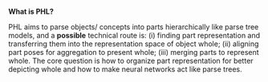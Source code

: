 **What is PHL?**

PHL aims to parse objects/ concepts into parts hierarchically like parse tree models, and a **possible** technical route is: (i) finding part representation and transferring them into the representation space of object whole; (ii) aligning part poses for aggregation to present whole; (iii) merging parts to represent whole. The core question is how to organize part representation for better depicting whole and how to make neural networks act like parse trees.
